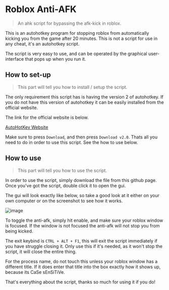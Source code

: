 # Roblox Anti-AFK
> An ahk script for bypassing the afk-kick in roblox.

This is an autohotkey program for stopping roblox from automatically kicking you from the game after 20 minutes. This is not a script for use in any cheat, it's an autohotkey script.

The script is very easy to use, and can be operated by the graphical user-interface that pops up when you run it.

## How to set-up
> This part will tell you how to install / setup the script.

The only requirement this script has is having the version 2 of autohotkey. If you do not have this version of autohotkey it can be easily installed from the official website.

The link for the official website is below.

[AutoHotKey Website](https://autohotkey.com/)

Make sure to press `Download`, and then press `Download v2.0`. Thats all you need to do in order to use this script. See the how to use below.

## How to use
> This part will tell you how to use the script.

In order to use the script, simply download the file from this github page. Once you've got the script, double click it to open the gui.

The gui will look exactly like below, so take a good look at it either on your own computer or on the screenshot to see how it works.

![image](https://github.com/user-attachments/assets/7df823e0-9916-46db-bffc-a404a9e1c4a2)

To toggle the anti-afk, simply hit enable, and make sure your roblox window is focused. If the window is not focused the anti-afk will not stop you from being kicked.

The exit keybind is `CTRL + ALT + F1`, this will exit the script immediately if you have struggle closing it. Only use this if it's needed, as it won't stop the script, it will close the entire thing.

For the process name, do not touch this unless your roblox window has a different title. If it does enter that title into the box exactly how it shows up, because its CaSe sEnSiTiVe.

That's everything about the script, thanks so much for using it if you do!
